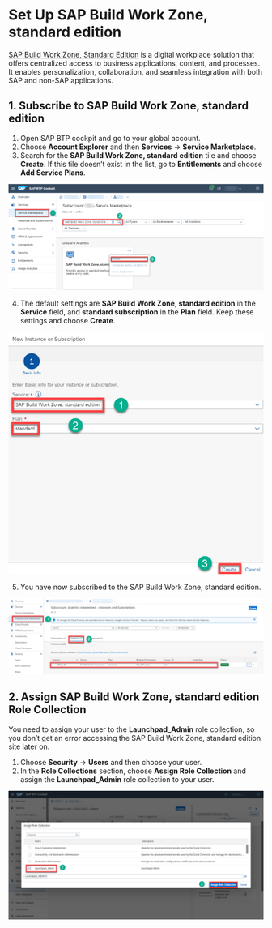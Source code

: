 # Set Up SAP Build Work Zone, standard edition

[SAP Build Work Zone, Standard Edition](
https://learning.sap.com/learning-journey/implement-and-administer-sap-build-work-zone) is a digital workplace solution that offers centralized access to business applications, content, and processes. It enables personalization, collaboration, and seamless integration with both SAP and non-SAP applications.

## 1. Subscribe to SAP Build Work Zone, standard edition

  1. Open SAP BTP cockpit and go to your global account.
  2. Choose **Account Explorer** and then **Services** &rarr; **Service Marketplace**.
  3. Search for the **SAP Build Work Zone, standard edition** tile and choose **Create**. If this tile doesn’t exist in the list, go to **Entitlements** and choose **Add Service Plans**.

  ![Subscribe-SBWZ](./images/BTPCockpit-Subscribe-SBWZ.jpg)

  4. The default settings are **SAP Build Work Zone, standard edition** in the **Service** field, and **standard subscription** in the **Plan** field. Keep these settings and choose **Create**.
  
  ![BTPCockpit-create-Instance-SBWZ](./images/BTPCockpit-create-Instance-SBWZ.jpg)
  
  5. You have now subscribed to the SAP Build Work Zone, standard edition.
  
  ![Instance-SBWZ](./images/BTPCockpit-Instance-SBWZ.jpg)

## 2. Assign SAP Build Work Zone, standard edition Role Collection

  You need to assign your user to the **Launchpad_Admin** role collection, so you don’t get an error accessing the SAP Build Work Zone, standard edition site later on.

  1. Choose **Security** &rarr; **Users** and then choose your user.
  2. In the **Role Collections** section, choose **Assign Role Collection** and assign the **Launchpad_Admin** role collection to your user.

  ![role collection -SBWZ](./images/BTP-Cockpit-Assign-SBWZ-role-collection.jpg)
